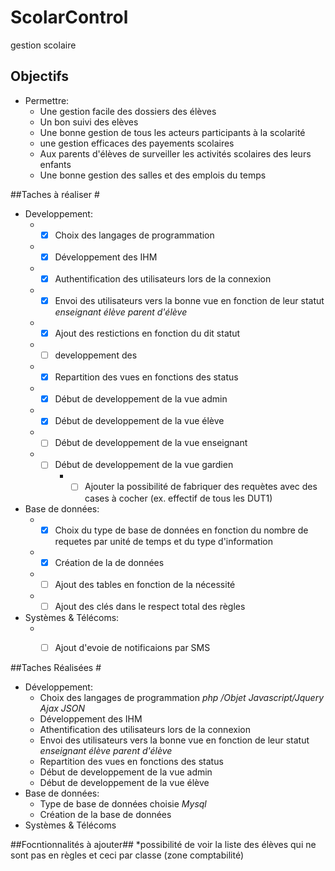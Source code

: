 # ScolarControl
gestion scolaire
## Objectifs #
* Permettre:
	* Une gestion facile des dossiers des élèves
	* Un bon suivi des elèves
	* Une bonne gestion de tous les acteurs participants à la scolarité
	* une gestion efficaces des payements scolaires 
	* Aux parents d'élèves de surveiller les activités scolaires des leurs enfants
	* Une bonne gestion des salles et des emplois du temps

##Taches à réaliser #
* Developpement:
	* - [x] Choix des langages de programmation
	* - [x] Développement des IHM
	* - [x] Authentification des utilisateurs lors de la connexion
	* - [x] Envoi des utilisateurs vers la bonne vue en fonction de leur statut _enseignant_ _élève_ _parent d'élève_
	* - [x] Ajout des restictions en fonction du dit statut
	* - [ ] developpement des 
	* - [x] Repartition des vues en fonctions des status
	* - [x] Début de developpement de la vue admin
	* - [x] Début de developpement de la vue élève
	* - [ ] Début de developpement de la vue enseignant
	* - [ ] Début de developpement de la vue gardien
        * - [ ] Ajouter la possibilité de fabriquer des requètes avec des cases à cocher (ex. effectif de tous les DUT1)
* Base de données:
	* - [x] Choix du type de base de données en fonction du nombre de requetes par unité de temps et du type d'information
	* - [x] Création de la de données
	* - [ ] Ajout des tables en fonction de la nécessité
	* - [ ] Ajout des clés dans le respect total des règles
* Systèmes & Télécoms:
	* - [ ] Ajout d'evoie de notificaions par SMS

	
##Taches Réalisées #
* Développement:
	* Choix des langages de programmation _php /Objet_ _Javascript/Jquery_ _Ajax_ _JSON_
	* Développement des IHM
	* Athentification des utilisateurs lors de la connexion
	* Envoi des utilisateurs vers la bonne vue en fonction de leur statut _enseignant_ _élève_ _parent d'élève_
	* Repartition des vues en fonctions des status
	* Début de developpement de la vue admin
	* Début de developpement de la vue élève
*	Base de données:
	* Type de base de données choisie _Mysql_
	* Création de la base de données
* Systèmes & Télécoms

##Focntionnalités à ajouter##
*possibilité de voir la liste des élèves qui ne sont pas en règles et ceci par classe (zone comptabilité)
